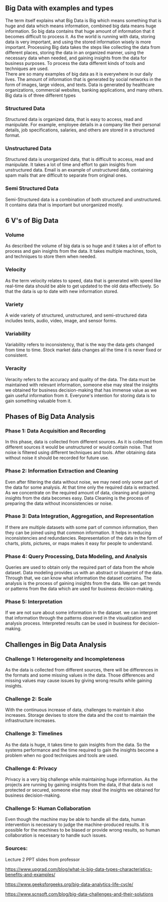 ## Big Data with examples and types
The term itself explains what Big Data is Big which means something that is huge and data which means information, combined big data means huge information. So big data contains that huge amount of information that it becomes difficult to process it. As the world is running with data, storing data is very important, and using the stored information wisely is more important. Processing Big data takes the steps like collecting the data from different places, storing the data in an organized manner, using the necessary data when needed, and gaining insights from the data for business purposes. To process the data different kinds of tools and techniques are used.  
There are so many examples of big data as it is everywhere in our daily lives. The amount of information that is generated by social networks in the form of images, large videos, and texts. Data is generated by healthcare organizations, commercial websites, banking applications, and many others.
Big data is of three different types
### Structured Data
Structured data is organized data, that is easy to access, read and manipulate. For example, employee details in a company like their personal details, job specifications, salaries, and others are stored in a structured format.
### Unstructured Data
Structured data is unorganized data, that is difficult to access, read and manipulate. It takes a lot of time and effort to gain insights from unstructured data. Email is an example of unstructured data, containing spam mails that are difficult to separate from original ones.
### Semi Structured Data
Semi-Structured data is a combination of both structured and unstructured. It contains data that is important but unorganized mostly.

## 6 V's of Big Data
### Volume
As described the volume of big data is so huge and it takes a lot of effort to process and gain insights from the data. It takes multiple machines, tools, and techniques to store them when needed.
### Velocity
As the term velocity relates to speed, data that is generated with speed like real-time data should be able to get updated to the old data effectively. So that the data is up to date with new information stored.
### Variety
A wide variety of structured, unstructured, and semi-structured data includes texts, audio, video, image, and sensor forms.
### Variability
Variability refers to inconsistency, that is the way the data gets changed from time to time. Stock market data changes all the time it is never fixed or consistent.
### Veracity
Veracity refers to the accuracy and quality of the data. The data must be maintained with relevant information, someone else may steal the insights we obtained for business decision-making that has immense value as we gain useful information from it. Everyone's intention for storing data is to gain something valuable from it. 

## Phases of Big Data Analysis
### Phase 1: Data Acquisition and Recording
In this phase, data is collected from different sources. As it is collected from different sources it would be unstructured or would contain noise. That noise is filtered using different techniques and tools. After obtaining data without noise it should be recorded for future use.
### Phase 2: Information Extraction and Cleaning
Even after filtering the data without noise, we may need only some part of the data for some analysis. At that time only the required data is extracted. As we concentrate on the required amount of data, cleaning and gaining insights from the data becomes easy. Data Cleaning is the process of preparing the data without inconsistencies or noise.
### Phase 3: Data Integration, Aggregation, and Representation
If there are multiple datasets with some part of common information, then they can be joined using that common information. It helps in reducing inconsistencies and redundancies. Representation of the data in the form of charts, plots, pictures, or maps makes it easy for people to understand.
### Phase 4: Query Processing, Data Modeling, and Analysis
Queries are used to obtain only the required part of data from the whole dataset. Data modeling provides us with an abstract or blueprint of the data. Through that, we can know what information the dataset contains. The analysis is the process of gaining insights from the data. We can get trends or patterns from the data which are used for business decision-making.
### Phase 5: Interpretation
If we are not sure about some information in the dataset. we can interpret that information through the patterns observed in the visualization and analysis process. Interpreted results can be used in business for decision-making.

## Challenges in Big Data Analysis
### Challenge 1: Heterogeneity and Incompleteness
As the data is collected from different sources, there will be differences in the formats and some missing values in the data. Those differences and missing values may cause issues by giving wrong results while gaining insights. 
### Challenge 2: Scale
With the continuous increase of data, challenges to maintain it also increases. Storage devises to store the data and the cost to maintain the infrastructure increases.
### Challenge 3: Timelines
As the data is huge, it takes time to gain insights from the data. So the systems performance and the time required to gain the insights become a problem when no good techniques and tools are used. 
### Challenge 4: Privacy
Privacy is a very big challenge while maintaining huge information. As the projects are running by gaining insights from the data, if that data is not protected or secured, someone else may steal the insights we obtained for business decision-making.
### Challenge 5: Human Collaboration
Even though the machine may be able to handle all the data, human intervention is necessary to judge the machine-produced results. It is possible for the machines to be biased or provide wrong results, so human collaboration is necessary to handle such issues.

### Sources:
Lecture 2 PPT slides from professor

https://www.upgrad.com/blog/what-is-big-data-types-characteristics-benefits-and-examples/

https://www.geeksforgeeks.org/big-data-analytics-life-cycle/

https://www.scnsoft.com/blog/big-data-challenges-and-their-solutions
